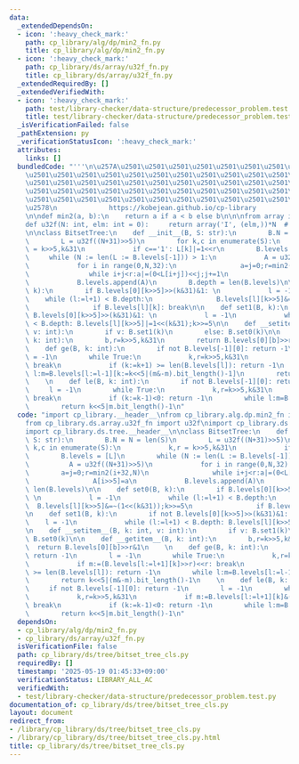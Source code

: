 ```yaml
---
data:
  _extendedDependsOn:
  - icon: ':heavy_check_mark:'
    path: cp_library/alg/dp/min2_fn.py
    title: cp_library/alg/dp/min2_fn.py
  - icon: ':heavy_check_mark:'
    path: cp_library/ds/array/u32f_fn.py
    title: cp_library/ds/array/u32f_fn.py
  _extendedRequiredBy: []
  _extendedVerifiedWith:
  - icon: ':heavy_check_mark:'
    path: test/library-checker/data-structure/predecessor_problem.test.py
    title: test/library-checker/data-structure/predecessor_problem.test.py
  _isVerificationFailed: false
  _pathExtension: py
  _verificationStatusIcon: ':heavy_check_mark:'
  attributes:
    links: []
  bundledCode: "'''\n\u257A\u2501\u2501\u2501\u2501\u2501\u2501\u2501\u2501\u2501\u2501\
    \u2501\u2501\u2501\u2501\u2501\u2501\u2501\u2501\u2501\u2501\u2501\u2501\u2501\
    \u2501\u2501\u2501\u2501\u2501\u2501\u2501\u2501\u2501\u2501\u2501\u2501\u2501\
    \u2501\u2501\u2501\u2501\u2501\u2501\u2501\u2501\u2501\u2501\u2501\u2501\u2501\
    \u2501\u2501\u2501\u2501\u2501\u2501\u2501\u2501\u2501\u2501\u2501\u2501\u2501\
    \u2578\n             https://kobejean.github.io/cp-library               \n'''\n\
    \n\ndef min2(a, b):\n    return a if a < b else b\n\n\nfrom array import array\n\
    def u32f(N: int, elm: int = 0):     return array('I', (elm,))*N  # unsigned int\n\
    \n\nclass BitsetTree:\n    def __init__(B, S: str):\n        B.N = N = len(S)\n\
    \        L = u32f((N+31)>>5)\n        for k,c in enumerate(S):\n            k,r\
    \ = k>>5,k&31\n            if c=='1': L[k]|=1<<r\n        B.levels = [L]\n   \
    \     while (N := len(L := B.levels[-1])) > 1:\n            A = u32f((N+31)>>5)\n\
    \            for i in range(0,N,32):\n                a=j=0;r=min2(i+32,N)\n \
    \               while i+j<r:a|=(0<L[i+j])<<j;j+=1\n                A[i>>5]=a\n\
    \            B.levels.append(A)\n        B.depth = len(B.levels)\n\n    def set0(B,\
    \ k):\n        if B.levels[0][k>>5]>>(k&31)&1: \n            l = -1\n        \
    \    while (l:=l+1) < B.depth:\n                B.levels[l][k>>5]&=~(1<<(k&31));k>>=5\n\
    \                if B.levels[l][k]: break\n\n    def set1(B, k):\n        if not\
    \ B.levels[0][k>>5]>>(k&31)&1: \n            l = -1\n            while (l:=l+1)\
    \ < B.depth: B.levels[l][k>>5]|=1<<(k&31);k>>=5\n\n    def __setitem__(B, k: int,\
    \ v: int):\n        if v: B.set1(k)\n        else: B.set0(k)\n\n    def __getitem__(B,\
    \ k: int):\n        b,r=k>>5,k&31\n        return B.levels[0][b]>>r&1\n    \n\
    \    def ge(B, k: int):\n        if not B.levels[-1][0]: return -1\n        l\
    \ = -1\n        while True:\n            k,r=k>>5,k&31\n            if m:=(B.levels[l:=l+1][k]>>r)<<r:\
    \ break\n            if (k:=k+1) >= len(B.levels[l]): return -1\n        while\
    \ l:m=B.levels[l:=l-1][k:=k<<5|(m&-m).bit_length()-1]\n        return k<<5|(m&-m).bit_length()-1\n\
    \    \n    def le(B, k: int):\n        if not B.levels[-1][0]: return -1\n   \
    \     l = -1\n        while True:\n            k,r=k>>5,k&31\n            if m:=B.levels[l:=l+1][k]&((1<<(r+1))-1):\
    \ break\n            if (k:=k-1)<0: return -1\n        while l:m=B.levels[l:=l-1][k:=k<<5|m.bit_length()-1]\n\
    \        return k<<5|m.bit_length()-1\n"
  code: "import cp_library.__header__\nfrom cp_library.alg.dp.min2_fn import min2\n\
    from cp_library.ds.array.u32f_fn import u32f\nimport cp_library.ds.__header__\n\
    import cp_library.ds.tree.__header__\n\nclass BitsetTree:\n    def __init__(B,\
    \ S: str):\n        B.N = N = len(S)\n        L = u32f((N+31)>>5)\n        for\
    \ k,c in enumerate(S):\n            k,r = k>>5,k&31\n            if c=='1': L[k]|=1<<r\n\
    \        B.levels = [L]\n        while (N := len(L := B.levels[-1])) > 1:\n  \
    \          A = u32f((N+31)>>5)\n            for i in range(0,N,32):\n        \
    \        a=j=0;r=min2(i+32,N)\n                while i+j<r:a|=(0<L[i+j])<<j;j+=1\n\
    \                A[i>>5]=a\n            B.levels.append(A)\n        B.depth =\
    \ len(B.levels)\n\n    def set0(B, k):\n        if B.levels[0][k>>5]>>(k&31)&1:\
    \ \n            l = -1\n            while (l:=l+1) < B.depth:\n              \
    \  B.levels[l][k>>5]&=~(1<<(k&31));k>>=5\n                if B.levels[l][k]: break\n\
    \n    def set1(B, k):\n        if not B.levels[0][k>>5]>>(k&31)&1: \n        \
    \    l = -1\n            while (l:=l+1) < B.depth: B.levels[l][k>>5]|=1<<(k&31);k>>=5\n\
    \n    def __setitem__(B, k: int, v: int):\n        if v: B.set1(k)\n        else:\
    \ B.set0(k)\n\n    def __getitem__(B, k: int):\n        b,r=k>>5,k&31\n      \
    \  return B.levels[0][b]>>r&1\n    \n    def ge(B, k: int):\n        if not B.levels[-1][0]:\
    \ return -1\n        l = -1\n        while True:\n            k,r=k>>5,k&31\n\
    \            if m:=(B.levels[l:=l+1][k]>>r)<<r: break\n            if (k:=k+1)\
    \ >= len(B.levels[l]): return -1\n        while l:m=B.levels[l:=l-1][k:=k<<5|(m&-m).bit_length()-1]\n\
    \        return k<<5|(m&-m).bit_length()-1\n    \n    def le(B, k: int):\n   \
    \     if not B.levels[-1][0]: return -1\n        l = -1\n        while True:\n\
    \            k,r=k>>5,k&31\n            if m:=B.levels[l:=l+1][k]&((1<<(r+1))-1):\
    \ break\n            if (k:=k-1)<0: return -1\n        while l:m=B.levels[l:=l-1][k:=k<<5|m.bit_length()-1]\n\
    \        return k<<5|m.bit_length()-1\n"
  dependsOn:
  - cp_library/alg/dp/min2_fn.py
  - cp_library/ds/array/u32f_fn.py
  isVerificationFile: false
  path: cp_library/ds/tree/bitset_tree_cls.py
  requiredBy: []
  timestamp: '2025-05-19 01:45:33+09:00'
  verificationStatus: LIBRARY_ALL_AC
  verifiedWith:
  - test/library-checker/data-structure/predecessor_problem.test.py
documentation_of: cp_library/ds/tree/bitset_tree_cls.py
layout: document
redirect_from:
- /library/cp_library/ds/tree/bitset_tree_cls.py
- /library/cp_library/ds/tree/bitset_tree_cls.py.html
title: cp_library/ds/tree/bitset_tree_cls.py
---
```

